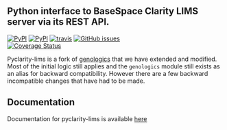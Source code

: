 ## Python interface to BaseSpace Clarity LIMS server via its REST API.

[![PyPI](https://img.shields.io/pypi/v/pyclarity-lims.svg)](https://pypi.python.org/pypi/pyclarity)
[![PyPI](https://img.shields.io/pypi/pyversions/pyclarity-lims.svg)](https://pypi.python.org/pypi/pyclarity-lims)
[![travis](https://img.shields.io/travis/EdinburghGenomics/pyclarity-lims/master.svg)](https://travis-ci.org/EdinburghGenomics/pyclarity-lims)
[![GitHub issues](https://img.shields.io/github/issues/EdinburghGenomics/pyclarity-lims.svg)](https://github.com/EdinburghGenomics/pyclarity-lims/issues)  
[![Coverage Status](https://coveralls.io/repos/github/EdinburghGenomics/pyclarity-lims/badge.svg)](https://coveralls.io/github/EdinburghGenomics/pyclarity-lims)


Pyclarity-lims is a fork of [genologics](https://github.com/SciLifeLab/genologics) that we have extended and modified.
Most of the initial logic still applies and the `genologics` module still exists as an alias for backward compatibility.
However there are a few backward incompatible changes that have had to be made.

## Documentation

Documentation for pyclarity-lims is available [here](http://pyclarity-lims.readthedocs.io/en/latest/)